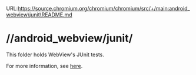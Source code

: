 URL:https://source.chromium.org/chromium/chromium/src/+/main:android_webview\junit\README.md
# //android\_webview/junit/

This folder holds WebView's JUnit tests.

For more information, see [here](/android_webview/docs/test-instructions.md#Java-unittests).
